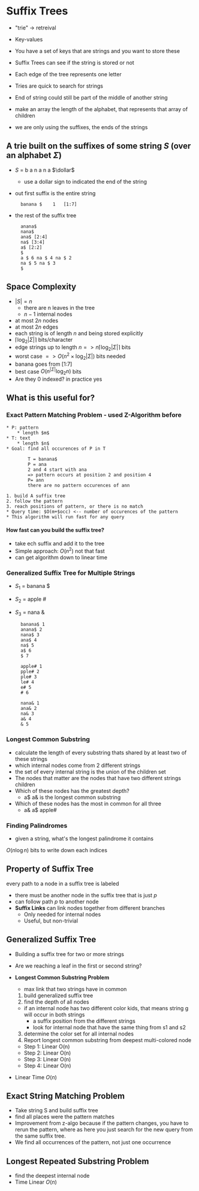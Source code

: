 # Suffix Trees
* "trie" -> retreival
* Key-values
* You have a set of keys that are strings and you want to store these
* Suffix Trees can see if the string is stored or not
* Each edge of the tree represents one letter
* Tries are quick to search for strings
* End of string could still be part of the middle of another string
* make an array the length of the alphabet, that represents that array of children

* we are only using the suffixes, the ends of the strings

## A trie built on the suffixes of some string $S$ (over an alphabet $\Sigma$)
* $S$ = b a n a n a $\dollar$
    * use a dollar sign to indicated the end of the string
* out first suffix is the entire string

        banana $    1   [1:7]
* the rest of the suffix tree

        anana$
        nana$
        ana$ [2:4]
        na$ [3:4]
        a$ [2:2]
        $
        a $ 6 na $ 4 na $ 2
        na $ 5 na $ 3
        $
## Space Complexity
* $|S| = n$
    * there are n leaves in the tree
    * $n-1$ internal nodes
* at most $2n$ nodes
* at most $2n$ edges
* each string is of length $n$ and being stored explicitly
* $\lceil \log_2|\Sigma| \rceil$ bits/character
* edge strings up to length $n => n \lceil\log_2|\Sigma|\rceil$ bits
* worst case $=> O(n^2 \times \log_2|\Sigma|)$ bits needed
* banana goes from [1:7]
* best case $O(n^{|\Sigma|} \log_2 n)$ bits
* Are they 0 indexed? in practice yes
## What is this useful for?
### **Exact Pattern Matching Problem** - used Z-Algorithm before
    * P: pattern
        * length $m$
    * T: text
        * length $n$
    * Goal: find all occurences of P in T

            T = banana$
            P = ana
            2 and 4 start with ana
            => pattern occurs at position 2 and position 4
            P= ann
            there are no pattern occurences of ann

    1. build A suffix tree
    2. follow the pattern
    3. reach positions of pattern, or there is no match
    * Query time: $O(m+$occ) <-- number of occurences of the pattern
    * This algorithm will run fast for any query
#### How fast can you build the suffix tree?
* take ech suffix and add it to the tree
* Simple approach: $O(n^2)$ not that fast
* can get algorithm down to linear time
### Generalized Suffix Tree for Multiple Strings
* $S_1$ = banana $
* $S_2$ = apple #
* $S_3$ = nana &

        banana$ 1
        anana$ 2
        nana$ 3
        ana$ 4
        na$ 5
        a$ 6
        $ 7

        apple# 1
        pple# 2
        ple# 3
        le# 4
        e# 5
        # 6

        nana& 1
        ana& 2
        na& 3
        a& 4
        & 5
### Longest Common Substring
* calculate the length of every substring thats shared by at least two of these strings
* which internal nodes come from 2 different strings
* the set of every internal string is the union of the children set
* The nodes that matter are the nodes that have two different strings children
* Which of these nodes has the greatest depth?
    * a$ a& is the longest common substring
* Which of these nodes has the most in common for all three
    * a& a$ apple#

### Finding Palindromes
* given a string, what's the longest palindrome it contains

$O(n \log n)$ bits to write down each indices

## Property of Suffix Tree
every path to a node in a suffix tree is labeled 
* there must be another node in the suffix tree that is just $p$
* can follow path $p$ to another node
* **Suffix Links** can link nodes together from different branches
    * Only needed for internal nodes
    * Useful, but non-trivial

## Generalized Suffix Tree
* Building a suffix tree for two or more strings
* Are we reaching a leaf in the first or second string?
* **Longest Common Substring Problem**
    * max link that two strings have in common
    1. build generalized suffix tree
    2. find the depth of all nodes
    * if an internal node has two different color kids, that means string g will occur in both strings
        * a suffix position from the different strings
        * look for internal node that have the same thing from s1 and s2
    3. determine the color set for all internal nodes
    4. Report longest common substring from deepest multi-colored node
    * Step 1: Linear O(n)
    * Step 2: Linear O(n)
    * Step 3: Linear O(n)
    * Step 4: Linear O(n)

* Linear Time $O(n)$
## Exact String Matching Problem
* Take string S and build suffix tree
* find all places were the pattern matches
* Improvement from z-algo because if the pattern changes, you have to rerun the pattern, where as here you just search for the new query from the same suffix tree.
* We find all occurrences of the pattern, not just one occurrence

## Longest Repeated Substring Problem
* find the deepest internal node
* Time Linear $O(n)$





